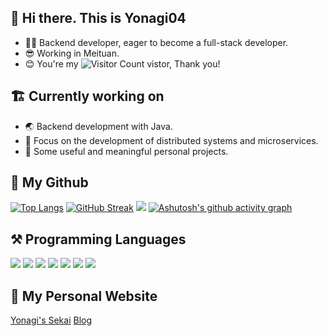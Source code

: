 ## 👋 Hi there. This is Yonagi04
+ 👨‍💻 Backend developer, eager to become a full-stack developer.
+ 😎 Working in Meituan.
+ 😊 You're my ![Visitor Count](https://profile-counter.glitch.me/Yonagi04/count.svg) vistor, Thank you!
## 🏗️ Currently working on
+ 🌏 Backend development with Java.
+ 🧐 Focus on the development of distributed systems and microservices.
+ 🧰 Some useful and meaningful personal projects.
## 🚀 My Github
[![Top Langs](https://github-readme-stats.vercel.app/api/top-langs/?username=Yonagi04&layout=compact)](https://github.com/anuraghazra/github-readme-stats)
[![GitHub Streak](https://streak-stats.demolab.com/?user=Yonagi04)](https://git.io/streak-stats)
![](https://github-readme-stats.vercel.app/api?username=yonagi04&hide=issues&title_color=7ebdff&text_color=777)
[![Ashutosh's github activity graph](https://github-readme-activity-graph.vercel.app/graph?username=Yonagi04&theme=xcode)](https://github.com/ashutosh00710/github-readme-activity-graph)
## ⚒️ Programming Languages
![](https://img.shields.io/badge/Java-ED8B00?style=for-the-badge&logo=openjdk&logoColor=white)
![](https://img.shields.io/badge/C%2B%2B-00599C?style=for-the-badge&logo=c%2B%2B&logoColor=white)
![](https://img.shields.io/badge/Python-14354C?style=for-the-badge&logo=python&logoColor=white)
![](https://img.shields.io/badge/JavaScript-F7DF1E?style=for-the-badge&logo=javascript&logoColor=black)
![](https://img.shields.io/badge/HTML5-E34F26?style=for-the-badge&logo=html5&logoColor=white)
![](https://img.shields.io/badge/CSS3-1572B6?style=for-the-badge&logo=css3&logoColor=white)
![](https://img.shields.io/badge/Go-00ADD8?style=for-the-badge&logo=go&logoColor=white)
## 🤩 My Personal Website
[Yonagi's Sekai](https://yonagi04.cn)
[Blog](https://blog.yonagi04.cn)
